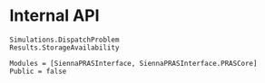 # Internal API

```@docs
Simulations.DispatchProblem
Results.StorageAvailability
```

```@autodocs
Modules = [SiennaPRASInterface, SiennaPRASInterface.PRASCore]
Public = false
```